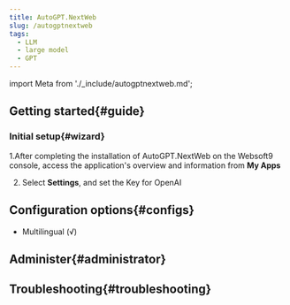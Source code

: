 ```yaml
---
title: AutoGPT.NextWeb
slug: /autogptnextweb
tags:
  - LLM
  - large model
  - GPT
---
```


import Meta from './_include/autogptnextweb.md';

<Meta name="meta" />

## Getting started{#guide}

### Initial setup{#wizard}

1.After completing the installation of AutoGPT.NextWeb on the Websoft9 console, access the application's overview and information from **My Apps**    

2. Select **Settings**, and set the Key for OpenAI

## Configuration options{#configs}

- Multilingual (√)

## Administer{#administrator}

## Troubleshooting{#troubleshooting}
